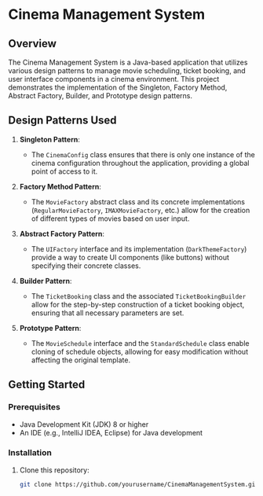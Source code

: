 # Cinema Management System

## Overview

The Cinema Management System is a Java-based application that utilizes various design patterns to manage movie scheduling, ticket booking, and user interface components in a cinema environment. This project demonstrates the implementation of the Singleton, Factory Method, Abstract Factory, Builder, and Prototype design patterns.

## Design Patterns Used

1. **Singleton Pattern**:
    - The `CinemaConfig` class ensures that there is only one instance of the cinema configuration throughout the application, providing a global point of access to it.

2. **Factory Method Pattern**:
    - The `MovieFactory` abstract class and its concrete implementations (`RegularMovieFactory`, `IMAXMovieFactory`, etc.) allow for the creation of different types of movies based on user input.

3. **Abstract Factory Pattern**:
    - The `UIFactory` interface and its implementation (`DarkThemeFactory`) provide a way to create UI components (like buttons) without specifying their concrete classes.

4. **Builder Pattern**:
    - The `TicketBooking` class and the associated `TicketBookingBuilder` allow for the step-by-step construction of a ticket booking object, ensuring that all necessary parameters are set.

5. **Prototype Pattern**:
    - The `MovieSchedule` interface and the `StandardSchedule` class enable cloning of schedule objects, allowing for easy modification without affecting the original template.


## Getting Started

### Prerequisites

- Java Development Kit (JDK) 8 or higher
- An IDE (e.g., IntelliJ IDEA, Eclipse) for Java development

### Installation

1. Clone this repository:
   ```bash
   git clone https://github.com/yourusername/CinemaManagementSystem.git

